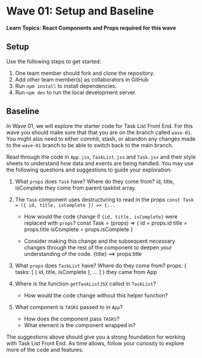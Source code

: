 # Wave 01: Setup and Baseline

**Learn Topics: React Components and Props required for this wave**

## Setup

Use the following steps to get started:

1. One team member should fork and clone the repository.
1. Add other team member(s) as collaborators in GitHub
1. Run `npm install` to install dependencies.
1. Run `npm dev` to run the local development server.

## Baseline

In Wave 01, we will explore the starter code for Task List Front End. For this wave you should make sure that that you are on the branch called `wave-01`. You might also need to either commit, stash, or abandon any changes made to the `wave-01` branch to be able to switch back to the main branch.

Read through the code in `App.jsx`, `TaskList.jsx` and `Task.jsx` and their style sheets to understand how data and events are being handled. You may use the following questions and suggestions to guide your exploration:

1. What `props` does `Task` have? Where do they come from?
id, title, isComplete
they come from parent tasklist array.


1. The `Task` component uses destructuring to read in the props `const Task = ({ id, title, isComplete }) => {...`
    - How would the code change if `{id, title, isComplete}` were replaced with `props`?
    const Task = (props) => {
        id = props.id
        title = props.title
        isComplete = props.isComplete
    }

    - Consider making this change and the subsequent necessary changes through the rest of the component to deepen your understanding of the code.
    {title} ==> props.title

1. What `props` does `TaskList` have? Where do they come from?
props: {
  tasks: [ { id, title, isComplete }, ... ]
}
they came from App

1. Where is the function `getTaskListJSX` called in `TaskList`?
    - How would the code change without this helper function?
    

1. What component is `TASKS` passed to in `App`?
    - How does the component pass `TASKS`?
    - What element is the component wrapped in?

The suggestions above should give you a strong foundation for working with Task List Front End. As time allows, follow your curiosity to explore more of the code and features.
